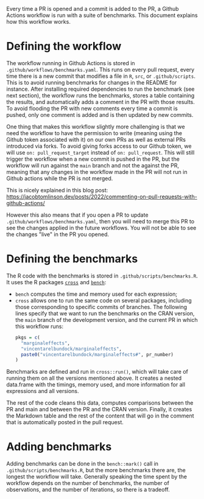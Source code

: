 Every time a PR is opened and a commit is added to the PR, a Github Actions 
workflow is run with a suite of benchmarks. This document explains how this
workflow works.

# Defining the workflow

The workflow running in Github Actions is stored in 
`.github/workflows/benchmarks.yaml`. This runs on every pull request, every time
there is a new commit that modifies a file in `R`, `src`, or `.github/scripts`.
This is to avoid running benchmarks for changes in the README for instance.
After installing required dependencies to run the benchmark (see next section),
the workflow runs the benchmarks, stores a table containing the results, and
automatically adds a comment in the PR with those results. To avoid flooding the
PR with new comments every time a commit is pushed, only one comment is added
and is then updated by new commits.

One thing that makes this workflow slightly more challenging is that we need
the workflow to have the permission to write (meaning using the Github token
associated with it) on our own PRs as well as external PRs introduced via forks.
To avoid giving forks access to our Github token, we will use 
`on: pull_request_target` instead of `on: pull_request`. This will still trigger
the workflow when a new commit is pushed in the PR, but the workflow will run
against the `main` branch and not the against the PR, meaning that any changes
in the workflow made in the PR will not run in Github actions while the PR is
not merged.

This is nicely explained in this blog post: https://jacobtomlinson.dev/posts/2022/commenting-on-pull-requests-with-github-actions/

However this also means that if you open a PR to update 
`.github/workflows/benchmarks.yaml`, then you will need to merge this PR to
see the changes applied in the future workflows. You will not be able to see
the changes "live" in the PR you opened.


# Defining the benchmarks

The R code with the benchmarks is stored in `.github/scripts/benchmarks.R`. It
uses the R packages [`cross`](https://github.com/davisVaughan/cross) and 
[`bench`](https://cran.r-project.org/web/packages/bench/):

* `bench` computes the time and memory used for each expression;
* `cross` allows one to run the same code on several packages, including those
  corresponding to specific commits of branches. The following lines specify
  that we want to run the benchmarks on the CRAN version, the `main` branch of
  the development version, and the current PR in which this workflow runs:
  ```r
  pkgs = c(
    "marginaleffects",
    "vincentarelbundock/marginaleffects",
    paste0("vincentarelbundock/marginaleffects#", pr_number)
  )
  ```

Benchmarks are defined and run in `cross::run()`, which will take care of running
them on all the versions mentioned above. It creates a nested data.frame
with the timings, memory used, and more information for all expressions and
all versions.

The rest of the code cleans this data, computes comparisons between the PR and 
main and between the PR and the CRAN version. Finally, it creates the Markdown
table and the rest of the content that will go in the comment that is 
automatically posted in the pull request.

# Adding benchmarks

Adding benchmarks can be done in the `bench::mark()` call in 
`.github/scripts/benchmarks.R`, but the more benchmarks there are, the longest
the workflow will take. Generally speaking the time spent by the workflow 
depends on the number of benchmarks, the number of observations, and the 
number of iterations, so there is a tradeoff.
